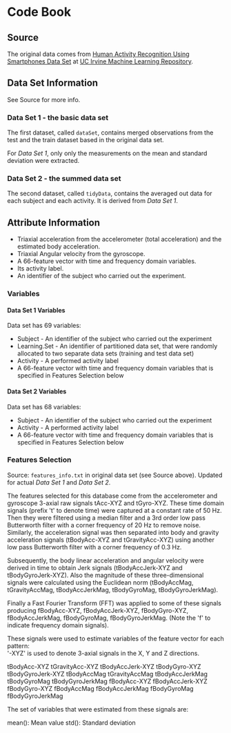 # Code Book

## Source

The original data comes from [Human Activity Recognition Using Smartphones Data Set](http://archive.ics.uci.edu/ml/datasets/Human+Activity+Recognition+Using+Smartphones) at [UC Irvine Machine Learning Repository](http://archive.ics.uci.edu/ml/index.html).

## Data Set Information

See Source for more info.

### Data Set 1 - the basic data set

The first dataset, called `dataSet`, contains merged observations from the test and the train dataset based in the original data set.

For *Data Set 1*, only only the measurements on the mean and standard deviation were extracted.

### Data Set 2 - the summed data set 
The second dataset, called `tidyData`, contains the averaged out data for each subject and each activity. It is derived from *Data Set 1*.

## Attribute Information

- Triaxial acceleration from the accelerometer (total acceleration) and the estimated body acceleration.
- Triaxial Angular velocity from the gyroscope. 
- A 66-feature vector with time and frequency domain variables. 
- Its activity label. 
- An identifier of the subject who carried out the experiment.

### Variables

#### Data Set 1 Variables

Data set has 69 variables:
* Subject - An identifier of the subject who carried out the experiment
* Learning.Set - An identifier of partitioned data set, that were randomly allocated to two separate data sets (training and test data set)
* Activity - A performed activity label
* A 66-feature vector with time and frequency domain variables that is specified in Features Selection below

#### Data Set 2 Variables

Data set has 68 variables:
* Subject - An identifier of the subject who carried out the experiment
* Activity - A performed activity label
* A 66-feature vector with time and frequency domain variables that is specified in Features Selection below

### Features Selection

Source: `features_info.txt` in original data set (see Source above). Updated for actual *Data Set 1* and *Data Set 2*.

The features selected for this database come from the accelerometer and gyroscope 3-axial raw signals tAcc-XYZ and tGyro-XYZ. These time domain signals (prefix 't' to denote time) were captured at a constant rate of 50 Hz. Then they were filtered using a median filter and a 3rd order low pass Butterworth filter with a corner frequency of 20 Hz to remove noise. Similarly, the acceleration signal was then separated into body and gravity acceleration signals (tBodyAcc-XYZ and tGravityAcc-XYZ) using another low pass Butterworth filter with a corner frequency of 0.3 Hz. 

Subsequently, the body linear acceleration and angular velocity were derived in time to obtain Jerk signals (tBodyAccJerk-XYZ and tBodyGyroJerk-XYZ). Also the magnitude of these three-dimensional signals were calculated using the Euclidean norm (tBodyAccMag, tGravityAccMag, tBodyAccJerkMag, tBodyGyroMag, tBodyGyroJerkMag). 

Finally a Fast Fourier Transform (FFT) was applied to some of these signals producing fBodyAcc-XYZ, fBodyAccJerk-XYZ, fBodyGyro-XYZ, fBodyAccJerkMag, fBodyGyroMag, fBodyGyroJerkMag. (Note the 'f' to indicate frequency domain signals). 

These signals were used to estimate variables of the feature vector for each pattern:  
'-XYZ' is used to denote 3-axial signals in the X, Y and Z directions.

tBodyAcc-XYZ
tGravityAcc-XYZ
tBodyAccJerk-XYZ
tBodyGyro-XYZ
tBodyGyroJerk-XYZ
tBodyAccMag
tGravityAccMag
tBodyAccJerkMag
tBodyGyroMag
tBodyGyroJerkMag
fBodyAcc-XYZ
fBodyAccJerk-XYZ
fBodyGyro-XYZ
fBodyAccMag
fBodyAccJerkMag
fBodyGyroMag
fBodyGyroJerkMag

The set of variables that were estimated from these signals are: 

mean(): Mean value
std(): Standard deviation

